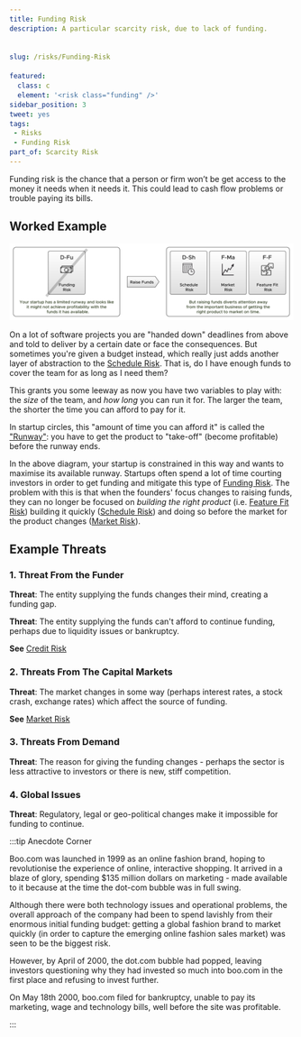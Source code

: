 ```yaml
---
title: Funding Risk
description: A particular scarcity risk, due to lack of funding.


slug: /risks/Funding-Risk

featured: 
  class: c
  element: '<risk class="funding" />'
sidebar_position: 3
tweet: yes
tags: 
 - Risks
 - Funding Risk
part_of: Scarcity Risk
---
```


<RiskIntro fm={frontMatter} />

Funding risk is the chance that a person or firm won’t be get access to the money it needs when it needs it.   This could lead to cash flow problems or trouble paying its bills.

## Worked Example

![Funding Risk](/img/generated/risks/posters/funding-risk.svg)

On a lot of software projects you are "handed down" deadlines from above and told to deliver by a certain date or face the consequences.  But sometimes you're given a budget instead, which really just adds another layer of abstraction to the [Schedule Risk](/tags/Schedule-Risk).  That is, do I have enough funds to cover the team for as long as I need them?

This grants you some leeway as now you have two variables to play with: the _size_ of the team, and _how long_ you can run it for.  The larger the team, the shorter the time you can afford to pay for it.

In startup circles, this "amount of time you can afford it" is called the ["Runway"](https://en.wiktionary.org/wiki/runway):  you have to get the product to "take-off" (become profitable) before the runway ends.

In the above diagram, your startup is constrained in this way and wants to maximise its available runway.  Startups often spend a lot of time courting investors in order to get funding and mitigate this type of [Funding Risk](/tags/Funding-Risk). The problem with this is that when the founders' focus changes to raising funds, they can no longer be focused on _building the right product_ (i.e. [Feature Fit Risk](tags/Feature-Fit-Risk)) building it quickly ([Schedule Risk](/tags/Schedule-Risk)) and doing so before the market for the product changes ([Market Risk](/tags/Market-Risk)).

## Example Threats

### 1. Threat From the Funder

**Threat**: The entity supplying the funds changes their mind, creating a funding gap.

**Threat**: The entity supplying the funds can't afford to continue funding, perhaps due to liquidity issues or bankruptcy.  

**See** [Credit Risk](https://en.wikipedia.org/wiki/Credit_risk)

### 2.  Threats From The Capital Markets

**Threat**:  The market changes in some way (perhaps interest rates, a stock crash, exchange rates) which affect the source of funding.

**See** [Market Risk](tags/Market-Risk)

### 3.  Threats From Demand

**Threat**:  The reason for giving the funding changes - perhaps the sector is less attractive to investors or there is new, stiff competition.

### 4.  Global Issues

**Threat**: Regulatory, legal or geo-political changes make it impossible for funding to continue.

:::tip Anecdote Corner

Boo.com was launched in 1999 as an online fashion brand, hoping to revolutionise the experience of online, interactive shopping.  It arrived in a blaze of glory, spending $135 million dollars on marketing - made available to it because at the time the dot-com bubble was in full swing.  

Although there were both technology issues and operational problems, the overall approach of the company had been to spend lavishly from their enormous initial funding budget: getting a global fashion brand to market quickly (in order to capture the emerging online fashion sales market) was seen to be the biggest risk.

However, by April of 2000, the dot.com bubble had popped, leaving investors questioning why they had invested so much into boo.com in the first place and refusing to invest further.  

On May 18th 2000, boo.com filed for bankruptcy, unable to pay its marketing, wage and technology bills, well before the site was profitable.  

:::
